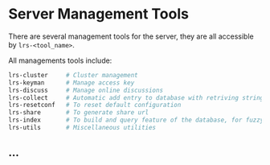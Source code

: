 
# Server Management Tools

There are several management tools for the server, they are all accessible by `lrs-<tool_name>`.  

All managements tools include:
```sh
lrs-cluster     # Cluster management
lrs-keyman      # Manage access key
lrs-discuss     # Manage online discussions
lrs-collect     # Automatic add entry to database with retriving string
lrs-resetconf   # To reset default configuration
lrs-share       # To generate share url
lrs-index       # To build and query feature of the database, for fuzzy search
lrs-utils       # Miscellaneous utilities
```

## ...
